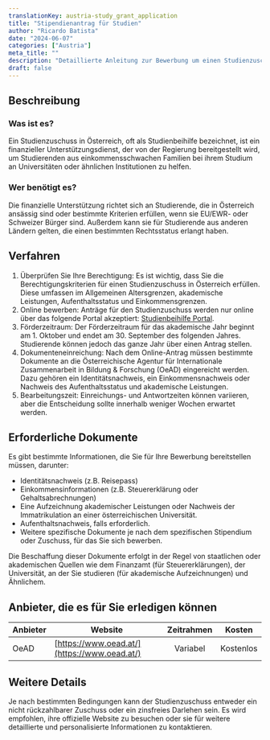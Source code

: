 ```yaml
---
translationKey: austria-study_grant_application
title: "Stipendienantrag für Studien"
author: "Ricardo Batista"
date: "2024-06-07"
categories: ["Austria"]
meta_title: ""
description: "Detaillierte Anleitung zur Bewerbung um einen Studienzuschuss in Österreich."
draft: false
---
```


## Beschreibung
### Was ist es?
Ein Studienzuschuss in Österreich, oft als Studienbeihilfe bezeichnet, ist ein finanzieller Unterstützungsdienst, der von der Regierung bereitgestellt wird, um Studierenden aus einkommensschwachen Familien bei ihrem Studium an Universitäten oder ähnlichen Institutionen zu helfen.

### Wer benötigt es?
Die finanzielle Unterstützung richtet sich an Studierende, die in Österreich ansässig sind oder bestimmte Kriterien erfüllen, wenn sie EU/EWR- oder Schweizer Bürger sind. Außerdem kann sie für Studierende aus anderen Ländern gelten, die einen bestimmten Rechtsstatus erlangt haben.

## Verfahren
1. Überprüfen Sie Ihre Berechtigung: Es ist wichtig, dass Sie die Berechtigungskriterien für einen Studienzuschuss in Österreich erfüllen. Diese umfassen im Allgemeinen Altersgrenzen, akademische Leistungen, Aufenthaltsstatus und Einkommensgrenzen.
2. Online bewerben: Anträge für den Studienzuschuss werden nur online über das folgende Portal akzeptiert: [Studienbeihilfe Portal](https://www.stipendium.at/).
3. Förderzeitraum: Der Förderzeitraum für das akademische Jahr beginnt am 1. Oktober und endet am 30. September des folgenden Jahres. Studierende können jedoch das ganze Jahr über einen Antrag stellen.
4. Dokumenteneinreichung: Nach dem Online-Antrag müssen bestimmte Dokumente an die Österreichische Agentur für Internationale Zusammenarbeit in Bildung & Forschung (OeAD) eingereicht werden. Dazu gehören ein Identitätsnachweis, ein Einkommensnachweis oder Nachweis des Aufenthaltsstatus und akademische Leistungen.
5. Bearbeitungszeit: Einreichungs- und Antwortzeiten können variieren, aber die Entscheidung sollte innerhalb weniger Wochen erwartet werden.

## Erforderliche Dokumente
Es gibt bestimmte Informationen, die Sie für Ihre Bewerbung bereitstellen müssen, darunter:
- Identitätsnachweis (z.B. Reisepass)
- Einkommensinformationen (z.B. Steuererklärung oder Gehaltsabrechnungen)
- Eine Aufzeichnung akademischer Leistungen oder Nachweis der Immatrikulation an einer österreichischen Universität.
- Aufenthaltsnachweis, falls erforderlich.
- Weitere spezifische Dokumente je nach dem spezifischen Stipendium oder Zuschuss, für das Sie sich bewerben.

Die Beschaffung dieser Dokumente erfolgt in der Regel von staatlichen oder akademischen Quellen wie dem Finanzamt (für Steuererklärungen), der Universität, an der Sie studieren (für akademische Aufzeichnungen) und Ähnlichem.

## Anbieter, die es für Sie erledigen können

| Anbieter     |     Website     |     Zeitrahmen    |       Kosten      |
| ------------ | --------------- |  :-------------: | :-------------: |
| OeAD |  [https://www.oead.at/](https://www.oead.at/) |      Variabel      |        Kostenlos       |

## Weitere Details
Je nach bestimmten Bedingungen kann der Studienzuschuss entweder ein nicht rückzahlbarer Zuschuss oder ein zinsfreies Darlehen sein. Es wird empfohlen, ihre offizielle Website zu besuchen oder sie für weitere detaillierte und personalisierte Informationen zu kontaktieren.